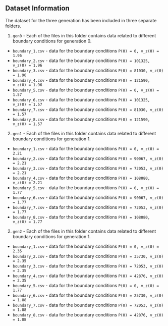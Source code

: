 ## Dataset Information
The dataset for the three generation has been included in three separate folders.

1. `gen0` - Each of the files in this folder contains data related to different boundary conditions for generation 0.

* `boundary_1.csv` - data for the boundary conditions `P(0) = 0, v_z(0) = 1.96`
* `boundary_2.csv` - data for the boundary conditions `P(0) = 101325, v_z(0) = 1.96`
* `boundary_3.csv` - data for the boundary conditions `P(0) = 81030, v_z(0) = 1.96`
* `boundary_4.csv` - data for the boundary conditions `P(0) = 121590, v_z(0) = 1.96`
* `boundary_5.csv` - data for the boundary conditions `P(0) = 0, v_z(0) = 1.57`
* `boundary_6.csv` - data for the boundary conditions `P(0) = 101325, v_z(0) = 1.57`
* `boundary_7.csv` - data for the boundary conditions `P(0) = 81030, v_z(0) = 1.57`
* `boundary_8.csv` - data for the boundary conditions `P(0) = 121590, v_z(0) = 1.57`

2. `gen1` - Each of the files in this folder contains data related to different boundary conditions for generation 1.

* `boundary_1.csv` - data for the boundary conditions `P(0) = 0, v_z(0) = 2.21`
* `boundary_2.csv` - data for the boundary conditions `P(0) = 90067, v_z(0) = 2.21`
* `boundary_3.csv` - data for the boundary conditions `P(0) = 72053, v_z(0) = 2.21`
* `boundary_4.csv` - data for the boundary conditions `P(0) = 108080, v_z(0) = 2.21`
* `boundary_5.csv` - data for the boundary conditions `P(0) = 0, v_z(0) = 1.77`
* `boundary_6.csv` - data for the boundary conditions `P(0) = 90067, v_z(0) = 1.77`
* `boundary_7.csv` - data for the boundary conditions `P(0) = 72053, v_z(0) = 1.77`
* `boundary_8.csv` - data for the boundary conditions `P(0) = 108080, v_z(0) = 1.77`

2. `gen2` - Each of the files in this folder contains data related to different boundary conditions for generation 1.

* `boundary_1.csv` - data for the boundary conditions `P(0) = 0, v_z(0) = 2.35`
* `boundary_2.csv` - data for the boundary conditions `P(0) = 35730, v_z(0) = 2.35`
* `boundary_3.csv` - data for the boundary conditions `P(0) = 72053, v_z(0) = 2.35`
* `boundary_4.csv` - data for the boundary conditions `P(0) = 42876, v_z(0) = 2.35`
* `boundary_5.csv` - data for the boundary conditions `P(0) = 0, v_z(0) = 1.77`
* `boundary_6.csv` - data for the boundary conditions `P(0) = 25730, v_z(0) = 1.88`
* `boundary_7.csv` - data for the boundary conditions `P(0) = 72053, v_z(0) = 1.88`
* `boundary_8.csv` - data for the boundary conditions `P(0) = 42876, v_z(0) = 1.88`
